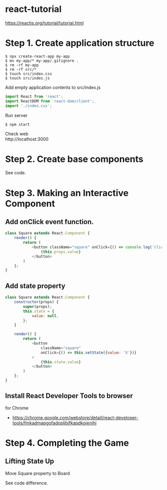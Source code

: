 # react-tutorial

https://reactjs.org/tutorial/tutorial.html

# Step 1. Create application structure
```console
$ npx create-react-app my-app
$ mv my-app/* my-app/.gitignore .
$ rm -rf my-app
$ rm -rf src/*
$ touch src/index.css
$ touch src/indes.js
```

Add empty application contents to src/index.js
```js:src/index.js
import React from 'react';
import ReactDOM from 'react-dom/client';
import './index.css';
```

Run server
```console
$ npm start
```

Check web<br/>
http://localhost:3000

# Step 2. Create base components

See code.

# Step 3. Making an Interactive Component

## Add onClick event function.

```js:src/index.js
class Square extends React.Component {
    render() {
        return (
            <button className="square" onClick={() => console.log('click')}>
                {this.props.value}
            </button>
        )
    };
}
```

## Add state property

```js:src/index.js
class Square extends React.Component {
    constructor(props) {
        super(props);
        this.state = {
            value: null,
        };
    }

    render() {
        return (
            <button
                className="square"
                onClick={() => this.setState({value: 'X'})}
            >
                {this.state.value}
            </button>
        )
    };
}
```

## Install React Developer Tools to browser

for Chrome
- https://chrome.google.com/webstore/detail/react-developer-tools/fmkadmapgofadopljbjfkapdkoienihi

# Step 4. Completing the Game

## Lifting State Up

Move Square property to Board

See code difference.

